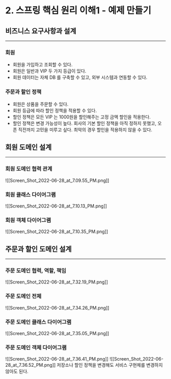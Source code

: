 # 2. 스프링 핵심 원리 이해1 - 예제 만들기

## 비즈니스 요구사항과 설계
---
### 회원
- 회원을 가입하고 조회할 수 있다.
- 회원은 일반과 VIP 두 가지 등급이 있다.
- 회원 데이터는 자체 DB 를 구축할 수 있고, 외부 시스템과 연동할 수 있다.

### 주문과 할인 정책
- 회원은 상품을 주문할 수 있다.
- 회원 등급에 따라 할인 정책을 적용할 수 있다.
- 할인 정책은 모든 VIP 는 1000원을 할인해주는 고정 금액 할인을 적용한다.
- 할인 정책은 변경 가능성이 높다. 회사의 기본 할인 정책을 아직 정하지 못했고, 오픈 직전까지 고민을 미루고 싶다. 최악의 경우 할인을 적용하지 않을 수 있다.

## 회원 도메인 설계
---
### 회원 도메인 협력 관계
![[Screen_Shot_2022-06-28_at_7.09.55_PM.png]]

### 회원 클래스 다이어그램
![[Screen_Shot_2022-06-28_at_7.10.13_PM.png]]

### 회원 객체 다이어그램
![[Screen_Shot_2022-06-28_at_7.10.35_PM.png]]

## 주문과 할인 도메인 설계
---
### 주문 도메인 협력, 역할, 책임
![[Screen_Shot_2022-06-28_at_7.32.19_PM.png]]

### 주문 도메인 전체
![[Screen_Shot_2022-06-28_at_7.34.26_PM.png]]

### 주문 도메인 클래스 다이어그램
![[Screen_Shot_2022-06-28_at_7.35.05_PM.png]]

### 주문 도메인 객체 다이어그램
![[Screen_Shot_2022-06-28_at_7.36.41_PM.png]]
![[Screen_Shot_2022-06-28_at_7.36.52_PM.png]]
저장소나 할인 정책을 변경해도 서비스 구현체를 변경하지 않아도 된다.
